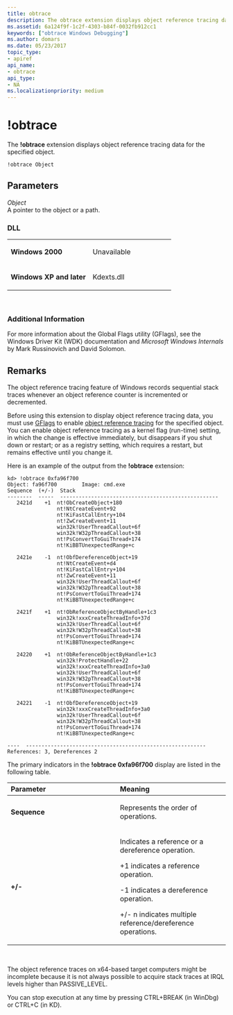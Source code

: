 ```yaml
---
title: obtrace
description: The obtrace extension displays object reference tracing data for the specified object.
ms.assetid: 6a124f9f-1c2f-4303-b84f-0032fb912cc1
keywords: ["obtrace Windows Debugging"]
ms.author: domars
ms.date: 05/23/2017
topic_type:
- apiref
api_name:
- obtrace
api_type:
- NA
ms.localizationpriority: medium
---
```


# !obtrace


The **!obtrace** extension displays object reference tracing data for the specified object.

```dbgcmd
!obtrace Object
```

## <span id="Parameters"></span><span id="parameters"></span><span id="PARAMETERS"></span>Parameters


<span id="_______Object______"></span><span id="_______object______"></span><span id="_______OBJECT______"></span> *Object*   
A pointer to the object or a path.

### <span id="DLL"></span><span id="dll"></span>DLL

<table>
<colgroup>
<col width="50%" />
<col width="50%" />
</colgroup>
<tbody>
<tr class="odd">
<td align="left"><p><strong>Windows 2000</strong></p></td>
<td align="left"><p>Unavailable</p></td>
</tr>
<tr class="even">
<td align="left"><p><strong>Windows XP and later</strong></p></td>
<td align="left"><p>Kdexts.dll</p></td>
</tr>
</tbody>
</table>

 

### <span id="Additional_Information"></span><span id="additional_information"></span><span id="ADDITIONAL_INFORMATION"></span>Additional Information

For more information about the Global Flags utility (GFlags), see the Windows Driver Kit (WDK) documentation and *Microsoft Windows Internals* by Mark Russinovich and David Solomon.

Remarks
-------

The object reference tracing feature of Windows records sequential stack traces whenever an object reference counter is incremented or decremented.

Before using this extension to display object reference tracing data, you must use [GFlags](gflags.md) to enable [object reference tracing](object-reference-tracing.md) for the specified object. You can enable object reference tracing as a kernel flag (run-time) setting, in which the change is effective immediately, but disappears if you shut down or restart; or as a registry setting, which requires a restart, but remains effective until you change it.

Here is an example of the output from the **!obtrace** extension:

```dbgcmd
kd> !obtrace 0xfa96f700
Object: fa96f700        Image: cmd.exe
Sequence  (+/-)  Stack
--------  -----  ---------------------------------------------------
   2421d    +1  nt!ObCreateObject+180
                nt!NtCreateEvent+92
                nt!KiFastCallEntry+104
                nt!ZwCreateEvent+11
                win32k!UserThreadCallout+6f
                win32k!W32pThreadCallout+38
                nt!PsConvertToGuiThread+174
                nt!KiBBTUnexpectedRange+c

   2421e    -1  nt!ObfDereferenceObject+19
                nt!NtCreateEvent+d4
                nt!KiFastCallEntry+104
                nt!ZwCreateEvent+11
                win32k!UserThreadCallout+6f
                win32k!W32pThreadCallout+38
                nt!PsConvertToGuiThread+174
                nt!KiBBTUnexpectedRange+c

   2421f    +1  nt!ObReferenceObjectByHandle+1c3
                win32k!xxxCreateThreadInfo+37d
                win32k!UserThreadCallout+6f
                win32k!W32pThreadCallout+38
                nt!PsConvertToGuiThread+174
                nt!KiBBTUnexpectedRange+c

   24220    +1  nt!ObReferenceObjectByHandle+1c3
                win32k!ProtectHandle+22
                win32k!xxxCreateThreadInfo+3a0
                win32k!UserThreadCallout+6f
                win32k!W32pThreadCallout+38
                nt!PsConvertToGuiThread+174
                nt!KiBBTUnexpectedRange+c

   24221    -1  nt!ObfDereferenceObject+19
                win32k!xxxCreateThreadInfo+3a0
                win32k!UserThreadCallout+6f
                win32k!W32pThreadCallout+38
                nt!PsConvertToGuiThread+174
                nt!KiBBTUnexpectedRange+c

----  ----------------------------------------------------------
References: 3, Dereferences 2
```

The primary indicators in the **!obtrace 0xfa96f700** display are listed in the following table.

<table>
<colgroup>
<col width="50%" />
<col width="50%" />
</colgroup>
<thead>
<tr class="header">
<th align="left">Parameter</th>
<th align="left">Meaning</th>
</tr>
</thead>
<tbody>
<tr class="odd">
<td align="left"><p><strong>Sequence</strong></p></td>
<td align="left"><p>Represents the order of operations.</p></td>
</tr>
<tr class="even">
<td align="left"><p><strong>+/-</strong></p></td>
<td align="left"><p>Indicates a reference or a dereference operation.</p>
<p>+1 indicates a reference operation.</p>
<p>-1 indicates a dereference operation.</p>
<p>+/- n indicates multiple reference/dereference operations.</p></td>
</tr>
</tbody>
</table>

 

The object reference traces on x64-based target computers might be incomplete because it is not always possible to acquire stack traces at IRQL levels higher than PASSIVE\_LEVEL.

You can stop execution at any time by pressing CTRL+BREAK (in WinDbg) or CTRL+C (in KD).

 

 





